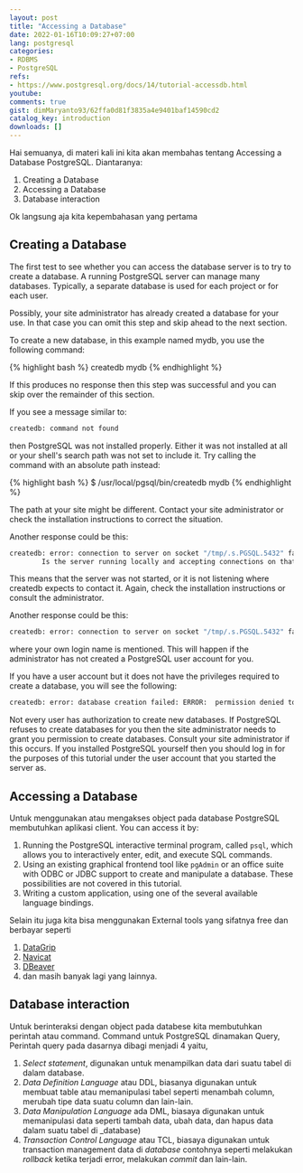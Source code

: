 ```yaml
---
layout: post
title: "Accessing a Database"
date: 2022-01-16T10:09:27+07:00
lang: postgresql
categories:
- RDBMS
- PostgreSQL
refs: 
- https://www.postgresql.org/docs/14/tutorial-accessdb.html
youtube: 
comments: true
gist: dimMaryanto93/62ffa0d81f3835a4e9401baf14590cd2
catalog_key: introduction
downloads: []
---
```


Hai semuanya, di materi kali ini kita akan membahas tentang Accessing a Database PostgreSQL. Diantaranya:

1. Creating a Database
2. Accessing a Database
3. Database interaction

Ok langsung aja kita kepembahasan yang pertama


## Creating a Database

The first test to see whether you can access the database server is to try to create a database. A running PostgreSQL server can manage many databases. Typically, a separate database is used for each project or for each user.

Possibly, your site administrator has already created a database for your use. In that case you can omit this step and skip ahead to the next section.

To create a new database, in this example named mydb, you use the following command:

{% highlight bash %}
createdb mydb
{% endhighlight %}

If this produces no response then this step was successful and you can skip over the remainder of this section.

If you see a message similar to:

```bash
createdb: command not found
```

then PostgreSQL was not installed properly. Either it was not installed at all or your shell's search path was not set to include it. Try calling the command with an absolute path instead:

{% highlight bash %}
$ /usr/local/pgsql/bin/createdb mydb
{% endhighlight %}

The path at your site might be different. Contact your site administrator or check the installation instructions to correct the situation.

Another response could be this:

```bash
createdb: error: connection to server on socket "/tmp/.s.PGSQL.5432" failed: No such file or directory
        Is the server running locally and accepting connections on that socket?
```

This means that the server was not started, or it is not listening where createdb expects to contact it. Again, check the installation instructions or consult the administrator.

Another response could be this:

```bash
createdb: error: connection to server on socket "/tmp/.s.PGSQL.5432" failed: FATAL:  role "joe" does not exist
```

where your own login name is mentioned. This will happen if the administrator has not created a PostgreSQL user account for you.

If you have a user account but it does not have the privileges required to create a database, you will see the following:

```bash
createdb: error: database creation failed: ERROR:  permission denied to create database
```

Not every user has authorization to create new databases. If PostgreSQL refuses to create databases for you then the site administrator needs to grant you permission to create databases. Consult your site administrator if this occurs. If you installed PostgreSQL yourself then you should log in for the purposes of this tutorial under the user account that you started the server as.

## Accessing a Database

Untuk menggunakan atau mengakses object pada database PostgreSQL membutuhkan aplikasi client. You can access it by:

1. Running the PostgreSQL interactive terminal program, called `psql`, which allows you to interactively enter, edit, and execute SQL commands.
2. Using an existing graphical frontend tool like `pgAdmin` or an office suite with ODBC or JDBC support to create and manipulate a database. These possibilities are not covered in this tutorial.
3. Writing a custom application, using one of the several available language bindings.

Selain itu juga kita bisa menggunakan External tools yang sifatnya free dan berbayar seperti

1. [DataGrip](https://www.jetbrains.com/datagrip)
2. [Navicat](https://www.navicat.com)
2. [DBeaver](https://dbeaver.io/)
4. dan masih banyak lagi yang lainnya.


## Database interaction

Untuk berinteraksi dengan object pada databese kita membutuhkan perintah atau command. Command untuk PostgreSQL dinamakan Query, Perintah query pada dasarnya dibagi menjadi 4 yaitu,

1. _Select statement_, digunakan untuk menampilkan data dari suatu tabel di dalam database.
2. _Data Definition Language_ atau DDL, biasanya digunakan untuk membuat table atau memanipulasi tabel seperti menambah column, merubah tipe data suatu column dan lain-lain.
3. _Data Manipulation Language_ ada DML, biasaya digunakan untuk memanipulasi data seperti tambah data, ubah data, dan hapus data dalam suatu tabel di _database)
4. _Transaction Control Language_ atau TCL, biasaya digunakan untuk transaction management data di _database_ contohnya seperti melakukan _rollback_ ketika terjadi error, melakukan _commit_ dan lain-lain.